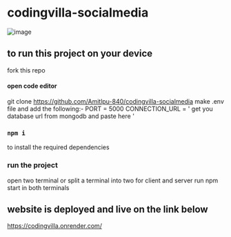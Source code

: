 # codingvilla-socialmedia

![image](https://user-images.githubusercontent.com/77196415/227112158-70eb63ba-1566-432b-b4ff-1f9cc0f8f3f9.png)

## to run this project on your device
fork this repo
#### open code editor
git clone https://github.com/Amitlpu-840/codingvilla-socialmedia
make .env file and add the following:-
PORT = 5000
CONNECTION_URL = ' get you database url from mongodb and paste here '

### `npm i`
to install the required dependencies

### run the project
open two terminal or split a terminal into two for client and server
run npm start in both terminals


## website is deployed and live on the link below
https://codingvilla.onrender.com/

